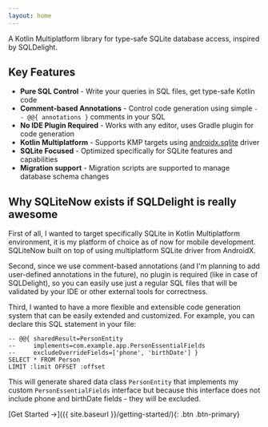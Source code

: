 ```yaml
---
layout: home
---
```


A Kotlin Multiplatform library for type-safe SQLite database access, inspired by SQLDelight.

## Key Features

- **Pure SQL Control** - Write your queries in SQL files, get type-safe Kotlin code
- **Comment-based Annotations** - Control code generation using simple `-- @@{ annotations }` comments in your SQL
- **No IDE Plugin Required** - Works with any editor, uses Gradle plugin for code generation
- **Kotlin Multiplatform** - Supports KMP targets using [androidx.sqlite](https://developer.android.com/kotlin/multiplatform/sqlite) driver
- **SQLite Focused** - Optimized specifically for SQLite features and capabilities
- **Migration support** - Migration scripts are supported to manage database schema changes

## Why SQLiteNow exists if SQLDelight is really awesome

First of all, I wanted to target specifically SQLite in Kotlin Multiplatform environment, it is my platform
of choice as of now for mobile development. SQLiteNow built on top of using multiplatform SQLite driver from AndroidX.

Second, since we use comment-based annotations (and I'm planning to add user-defined annotations in the future),
no plugin is required (like in case of SQLDelight), so you can easily use just a regular SQL files
that will be validated by your IDE or other external tools for correctness.

Third, I wanted to have a more flexible and extensible code generation system that can be easily extended
and customized. For example, you can declare this SQL statement in your file:

```sqlite
-- @@{ sharedResult=PersonEntity
--     implements=com.example.app.PersonEssentialFields
--     excludeOverrideFields=['phone', 'birthDate'] }
SELECT * FROM Person
LIMIT :limit OFFSET :offset
```

This will generate shared data class `PersonEntity` that implements my custom `PersonEssentialFields` interface
but because this interface does not include phone and birthDate fields - they will be excluded.

[Get Started →]({{ site.baseurl }}/getting-started/){: .btn .btn-primary}
